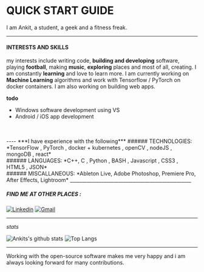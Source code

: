 # QUICK START GUIDE
I am Ankit, a student, a geek and a fitness freak.

-----------
#### INTERESTS AND SKILLS
my interests include writing code, **building and developing** software, playing **football**, making **music**, **exploring** places and most of all, creating. I am constantly **learning** and love to learn more. I am currently working on **Machine Learning** algorithms and work with Tensorflow / PyTorch on docker containers. I am also working on building web apps.

**todo**
- Windows software development using VS
- Android / iOS app development
<br>
<br>
----
***I have experience with the following***
###### TECHNOLOGIES:
*TensorFlow , PyTorch , docker + kubernetes , openCV , nodeJS , mongoDB , react*
<br>
###### LANGUAGES:
*C++, C , Python , BASH , Javascript , CSS3 , HTML5 , JSON*
<br>
###### MISCALLANEOUS:
*Ableton Live, Adobe Photoshop, Premiere Pro, After Effects, Lightroom*
__________________________________________________



##### FIND ME AT OTHER PLACES : 
[![Linkedin](https://img.shields.io/badge/-LinkedIn-blue?style=flat&logo=Linkedin&logoColor=white)](https://www.linkedin.com/in/ankit-das-929513193/) [![Gmail](https://img.shields.io/badge/-Gmail-c14438?style=flat&logo=Gmail&logoColor=white)](mailto:ankitdas2k@gmail.com)


-------------------------
*stats*     
<p align=center>
<a>

![Ankits's github stats](https://github-readme-stats.vercel.app/api?username=nkitan&show_icons=true&hide_title=true&hide_rank=true&line_height=19) ![Top Langs](https://github-readme-stats.vercel.app/api/top-langs/?username=nkitan&layout=compact)
</a>
</p>

-------------------------------
Working with the open-source software makes me very happy and i am always looking forward for many contributions.

